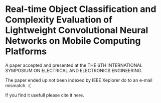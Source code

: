 # Real-time Object Classification and Complexity Evaluation of Lightweight Convolutional Neural Networks on Mobile Computing Platforms

A paper accepted and presented at the THE 6TH INTERNATIONAL SYMPOSIUM ON ELECTRICAL AND ELECTRONICS ENGINEERING. 

The paper ended up not been indexed by IEEE Xeplorer do to an e-mail mismatch. :(

If you find it usefull please cite it here.
